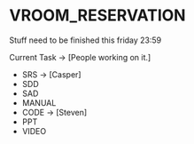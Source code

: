 # VROOM_RESERVATION

Stuff need to be finished this friday 23:59 

Current Task -> [People working on it.]
-  SRS -> [Casper]
-  SDD
-  SAD
-  MANUAL 
-  CODE -> [Steven]
-  PPT
-  VIDEO